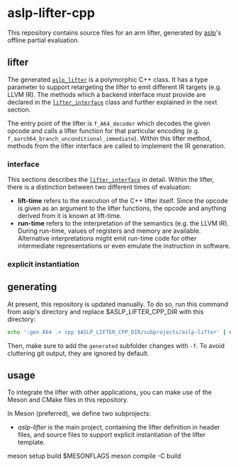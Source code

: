 # aslp-lifter-cpp
This repository contains source files for an arm lifter, generated by [aslp]'s offline partial evaluation.

[aslp]: https://github.com/UQ-PAC/aslp

## lifter

The generated [`aslp_lifter`](subprojects/aslp-lifter/include/aslp/generated/aslp_lifter.hpp) is a polymorphic C++ class.
It has a type parameter to support retargeting the lifter to emit different IR targets (e.g. LLVM IR).
The methods which a backend interface must provide are declared in the [`lifter_interface`][]
class and further explained in the next section.

[`lifter_interface`]: subprojects/aslp-lifter/include/aslp/interface.hpp

The entry point of the lifter is `f_A64_decoder` which decodes the given opcode
and calls a lifter function for that particular encoding (e.g. `f_aarch64_branch_unconditional_immediate`).
Within this lifter method, methods from the lifter interface are called to implement the IR generation.

### interface

This sections describes the [`lifter_interface`][] in detail.
Within the lifter, there is a distinction between two different times of evaluation:
- **lift-time** refers to the execution of the C++ lifter itself. Since the opcode is given as an argument to the lifter functions, the opcode and anything derived from it is known at lift-time.
- **run-time** refers to the interpretation of the semantics (e.g. the LLVM IR). During run-time, values of registers and memory are available. Alternative interpretations might emit run-time code for other intermediate representations or even emulate the instruction in software.

### explicit instantiation



## generating

At present, this repository is updated manually.
To do so, run this command from aslp's directory and replace $ASLP_LIFTER_CPP_DIR with this directory:
```bash
echo ':gen A64 .+ cpp $ASLP_LIFTER_CPP_DIR/subprojects/aslp-lifter' | dune exec asli
```
Then, make sure to add the `generated` subfolder changes with `-f`. To avoid cluttering git output, they are ignored by default.


## usage

To integrate the lifter with other applications, you can make use of the 
Meson and CMake files in this repository.

In Meson (preferred), we define two subprojects:
- _aslp-lifter_ is the main project, containing the lifter definition in header files, and
  source files to support explicit instantiation of the lifter template.

meson setup build $MESONFLAGS
meson compile -C build
